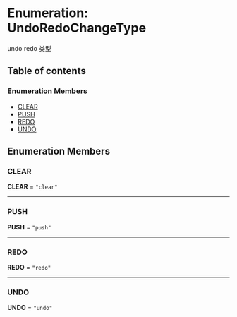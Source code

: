 # Enumeration: UndoRedoChangeType

undo redo 类型

## Table of contents

### Enumeration Members

* [CLEAR](/auto-docs/free-layout-editor/enums/UndoRedoChangeType.md#clear)
* [PUSH](/auto-docs/free-layout-editor/enums/UndoRedoChangeType.md#push)
* [REDO](/auto-docs/free-layout-editor/enums/UndoRedoChangeType.md#redo)
* [UNDO](/auto-docs/free-layout-editor/enums/UndoRedoChangeType.md#undo)

## Enumeration Members

### CLEAR

**CLEAR** = `"clear"`

***

### PUSH

**PUSH** = `"push"`

***

### REDO

**REDO** = `"redo"`

***

### UNDO

**UNDO** = `"undo"`

